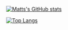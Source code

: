 [![Matts's GitHub stats](https://github-readme-stats.vercel.app/api?username=matt54633&count_private=true&show_icons=true&bg_color=62c7fe&title_color=ffffff&icon_color=ffffff&text_color=ffffff)](https://github.com/matt54633/github-readme-stats)

[![Top Langs](https://github-readme-stats.vercel.app/api/top-langs/?username=matt54633&bg_color=fead62&title_color=ffffff&icon_color=ffffff&text_color=ffffff)](https://github.com/matt54633/github-readme-stats)
